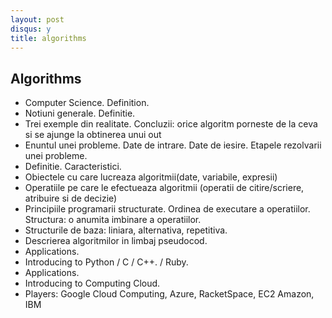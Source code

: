 ```yaml
---
layout: post
disqus: y
title: algorithms
---
```


Algorithms
----
* Computer Science. Definition.
* Notiuni generale. Definitie.
* Trei exemple din realitate. Concluzii: orice algoritm porneste de la ceva si se ajunge la obtinerea unui out
* Enuntul unei probleme. Date de intrare. Date de iesire. Etapele rezolvarii unei probleme.
* Definitie. Caracteristici.
* Obiectele cu care lucreaza algoritmii(date, variabile, expresii)
* Operatiile pe care le efectueaza algoritmii (operatii de citire/scriere, atribuire si de decizie)
* Principiile programarii structurate. Ordinea de executare a operatiilor. Structura: o anumita imbinare a operatiilor.
* Structurile de baza: liniara, alternativa, repetitiva.
* Descrierea algoritmilor in limbaj pseudocod.
* Applications.
* Introducing to Python / C /  C++. / Ruby.
* Applications.
* Introducing to Computing Cloud.
* Players: Google Cloud Computing, Azure, RacketSpace, EC2 Amazon, IBM



